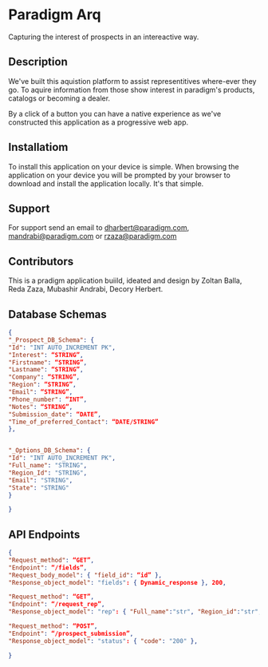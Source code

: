 # Paradigm Arq 
Capturing the interest of prospects in an intereactive way.

## Description 
We've built this aquistion platform to assist representitives 
where-ever they go. To aquire information from those show interest
in paradigm's products, catalogs or becoming a dealer. 

By a click of a button you can have a native
experience as we've constructed this application as a progressive
web app. 


## Installatiom
To install this application on your device is simple. When browsing 
the application on your device you will be prompted by your browser
to download and install the application locally. It's that simple. 

## Support 
For support send an email to dharbert@paradigm.com, mandrabi@paradigm.com or rzaza@paradigm.com

## Contributors
This is a pradigm application buiild, ideated and design by Zoltan Balla, 
Reda Zaza, Mubashir Andrabi, Decory Herbert.

## Database Schemas
``` json
{
"_Prospect_DB_Schema": { 
"Id": "INT AUTO_INCREMENT PK",
"Interest": “STRING”,
"Firstname": “STRING”,
"Lastname": “STRING”, 
"Company": “STRING”, 
"Region": “STRING”,
"Email": “STRING”, 
"Phone_number": “INT”,
"Notes": “STRING”, 
"Submission_date": “DATE”, 
"Time_of_preferred_Contact": “DATE/STRING”
},


"_Options_DB_Schema": {
"Id": "INT AUTO_INCREMENT PK", 
"Full_name": "STRING", 
"Region_Id": "STRING",
"Email": "STRING", 
"State": "STRING"
}

}
```

## API Endpoints
```json
{
"Request_method": “GET”,
"Endpoint": “/fields”,
"Request_body_model": { "field_id": “id” },
"Response_object_model": "fields": { Dynamic_response }, 200,

"Request_method": “GET”,
"Endpoint": “/request_rep”,
"Response_object_model": "rep": { "Full_name":"str", "Region_id":"str", "Email":"str", "State":"str"  }, 200,

"Request_method": “POST”,
"Endpoint": “/prospect_submission”,
"Response_object_model": "status": { "code": "200" },

}
```
